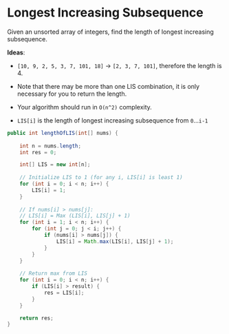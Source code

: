 # Longest Increasing Subsequence

Given an unsorted array of integers, find the length of longest increasing subsequence.

**Ideas**:

- `[10, 9, 2, 5, 3, 7, 101, 18]` -> `[2, 3, 7, 101]`, therefore the length is 4. 

- Note that there may be more than one LIS combination, it is only necessary for you to return the length.

- Your algorithm should run in `O(n^2)` complexity.
- `LIS[i]` is the length of longest increasing subsequence from `0`...`i-1`


```java
public int lengthOfLIS(int[] nums) {
    
    int n = nums.length;
    int res = 0;

    int[] LIS = new int[n];
    
    // Initialize LIS to 1 (for any i, LIS[i] is least 1)
    for (int i = 0; i < n; i++) {
        LIS[i] = 1;
    }
    
    // If nums[i] > nums[j]:
    // LIS[i] = Max (LIS[i], LIS[j] + 1)
    for (int i = 1; i < n; i++) {
        for (int j = 0; j < i; j++) {
            if (nums[i] > nums[j]) {
                LIS[i] = Math.max(LIS[i], LIS[j] + 1);
            }
        }
    }
    
    // Return max from LIS
    for (int i = 0; i < n; i++) {
        if (LIS[i] > result) {
            res = LIS[i];
        }
    }

    return res;
}

```